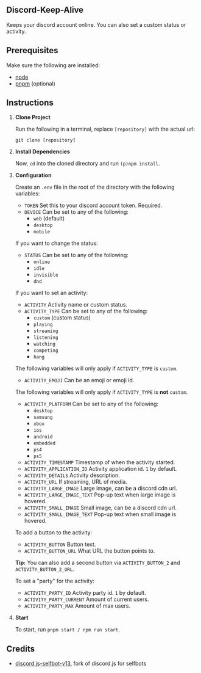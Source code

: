## Discord-Keep-Alive

Keeps your discord account online. You can also set a custom status or activity.

## Prerequisites

Make sure the following are installed:

- [node](https://nodejs.org/en/download)
- [pnpm](https://pnpm.io/installation#using-a-standalone-script) (optional)

## Instructions

1. **Clone Project**

   Run the following in a terminal, replace `[repository]` with the actual url:

   ```
   git clone [repository]
   ```

2. **Install Dependencies**

   Now, `cd` into the cloned directory and run `(p)npm install`.

3. **Configuration**

   Create an `.env` file in the root of the directory with the following variables:

   - `TOKEN` Set this to your discord account token. Required.
   - `DEVICE` Can be set to any of the following:
     - `web` (default)
     - `desktop`
     - `mobile`

   If you want to change the status:

   - `STATUS` Can be set to any of the following:
     - `online`
     - `idle`
     - `invisible`
     - `dnd`

   If you want to set an activity:

   - `ACTIVITY` Activity name or custom status.
   - `ACTIVITY_TYPE` Can be set to any of the following:
     - `custom` (custom status)
     - `playing`
     - `streaming`
     - `listening`
     - `watching`
     - `competing`
     - `hang`

   The following variables will only apply if `ACTIVITY_TYPE` is `custom`.

   - `ACTIVITY_EMOJI` Can be an emoji or emoji id.

   The following variables will only apply if `ACTIVITY_TYPE` is **not** `custom`.

   - `ACTIVITY_PLATFORM` Can be set to any of the following:
     - `desktop`
     - `samsung`
     - `xbox`
     - `ios`
     - `android`
     - `embedded`
     - `ps4`
     - `ps5`
   - `ACTIVITY_TIMESTAMP` Timestamp of when the activity started.
   - `ACTIVITY_APPLICATION_ID` Activity application id. `1` by default.
   - `ACTIVITY_DETAILS` Activity description.
   - `ACTIVITY_URL` If streaming, URL of media.
   - `ACTIVITY_LARGE_IMAGE` Large image, can be a discord cdn url.
   - `ACTIVITY_LARGE_IMAGE_TEXT` Pop-up text when large image is hovered.
   - `ACTIVITY_SMALL_IMAGE` Small image, can be a discord cdn url.
   - `ACTIVITY_SMALL_IMAGE_TEXT` Pop-up text when small image is hovered.

   To add a button to the activity:

   - `ACTIVITY_BUTTON` Button text.
   - `ACTIVITY_BUTTON_URL` What URL the button points to.

   **Tip:** You can also add a second button via `ACTIVITY_BUTTON_2` and `ACTIVITY_BUTTON_2_URL`.

   To set a "party" for the activity:

   - `ACTIVITY_PARTY_ID` Activity party id. `1` by default.
   - `ACTIVITY_PARTY_CURRENT` Amount of current users.
   - `ACTIVITY_PARTY_MAX` Amount of max users.

4. **Start**

   To start, run `pnpm start / npm run start`.

## Credits

- [discord.js-selfbot-v13](https://github.com/aiko-chan-ai/discord.js-selfbot-v13), fork of discord.js for selfbots
